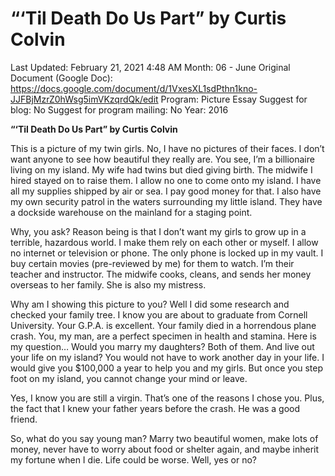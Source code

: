 # “‘Til Death Do Us Part” by Curtis Colvin

Last Updated: February 21, 2021 4:48 AM
Month: 06 - June
Original Document (Google Doc): https://docs.google.com/document/d/1VxesXL1sdPthn1kno-JJFBjMzrZ0hWsg5imVKzqrdQk/edit
Program: Picture Essay
Suggest for blog: No
Suggest for program mailing: No
Year: 2016

**“‘Til Death Do Us Part” by Curtis Colvin**

This is a picture of my twin girls. No, I have no pictures of their faces. I don’t want anyone to see how beautiful they really are. You see, I’m a billionaire living on my island. My wife had twins but died giving birth. The midwife I hired stayed on to raise them. I allow no one to come onto my island. I have all my supplies shipped by air or sea. I pay good money for that. I also have my own security patrol in the waters surrounding my little island. They have a dockside warehouse on the mainland for a staging point.

Why, you ask? Reason being is that I don’t want my girls to grow up in a terrible, hazardous world. I make them rely on each other or myself. I allow no internet or television or phone. The only phone is locked up in my vault. I buy certain movies (pre-reviewed by me) for them to watch. I’m their teacher and instructor. The midwife cooks, cleans, and sends her money overseas to her family. She is also my mistress.

Why am I showing this picture to you? Well I did some research and checked your family tree. I know you are about to graduate from Cornell University. Your G.P.A. is excellent. Your family died in a horrendous plane crash. You, my man, are a perfect specimen in health and stamina. Here is my question… Would you marry my daughters? Both of them. And live out your life on my island? You would not have to work another day in your life. I would give you $100,000 a year to help you and my girls. But once you step foot on my island, you cannot change your mind or leave.

Yes, I know you are still a virgin. That’s one of the reasons I chose you. Plus, the fact that I knew your father years before the crash. He was a good friend.

So, what do you say young man? Marry two beautiful women, make lots of money, never have to worry about food or shelter again, and maybe inherit my fortune when I die. Life could be worse. Well, yes or no?